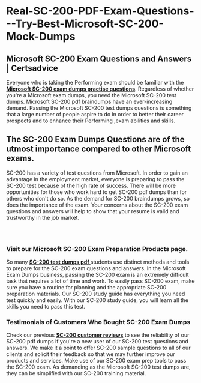 # Real-SC-200-PDF-Exam-Questions---Try-Best-Microsoft-SC-200-Mock-Dumps
<h2><strong>Microsoft SC-200 Exam Questions and Answers | Certsadvice</strong></h2> <p>Everyone who is taking the Performing exam should be familiar with the <a href="http://www.certsadvice.com/microsoft/sc-200-practice-questions"><strong>Microsoft SC-200 exam dumps practise questions</strong></a>. Regardless of whether you&#39;re a Microsoft exam dumps, you need the Microsoft SC-200 test dumps. Microsoft SC-200 pdf braindumps have an ever-increasing demand. Passing the Microsoft SC-200 test dumps questions is something that a large number of people aspire to do in order to better their career prospects and to enhance their Performing ,exam abilities and skills.</p> <h2><strong>The SC-200 Exam Dumps Questions are of the utmost importance compared to other Microsoft exams.</strong></h2> <p>SC-200 has a variety of test questions from Microsoft. In order to gain an advantage in the employment market, everyone is preparing to pass the SC-200 test because of the high rate of success. There will be more opportunities for those who work hard to get SC-200 pdf dumps than for others who don&#39;t do so. As the demand for SC-200 braindumps grows, so does the importance of the exam. Your concerns about the SC-200 exam questions and answers will help to show that your resume is valid and trustworthy in the job market.</p> <p><a href="http://www.certsadvice.com/microsoft/sc-200-practice-questions" style="display: block; padding: 1em 0; text-align: center; "><img alt="" src="https://1.bp.blogspot.com/-RUOr8Wn-CRk/YUYAxC8kcHI/AAAAAAAAAnw/F7BbdI3tw8QDj5z8iX0vQAioQzKiUxduwCLcBGAsYHQ/s0/unnamed.jpg" /></a></p> <h3><strong>Visit our Microsoft SC-200 Exam Preparation Products page.</strong></h3> <p>So many <a href="http://www.certsadvice.com/microsoft/sc-200-practice-questions"><strong>SC-200 test dumps pdf </strong></a>students use distinct methods and tools to prepare for the SC-200 exam questions and answers. In the Microsoft Exam Dumps business, passing the SC-200 exam is an extremely difficult task that requires a lot of time and work. To easily pass SC-200 exam, make sure you have a routine for planning and the appropriate SC-200 preparation materials. Our SC-200 study guide has everything you need test quickly and easily. With our SC-200 study guide, you will learn all the skills you need to pass this test.</p> <h3><strong>Testimonials of Customers Who Bought SC-200 Exam Dumps</strong></h3> <p>Check our previous <a href="http://www.certsadvice.com/microsoft/sc-200-practice-questions"><strong>SC-200 customer reviews</strong></a> to see the reliability of our SC-200 pdf dumps if you&#39;re a new user of our SC-200 test questions and answers. We make it a point to offer SC-200 sample questions to all of our clients and solicit their feedback so that we may further improve our products and services. Make use of our SC-200 exam prep tools to pass the SC-200 exam. As demanding as the Microsoft SC-200 test dumps are, they can be simplified with our SC-200 training material.</p>
